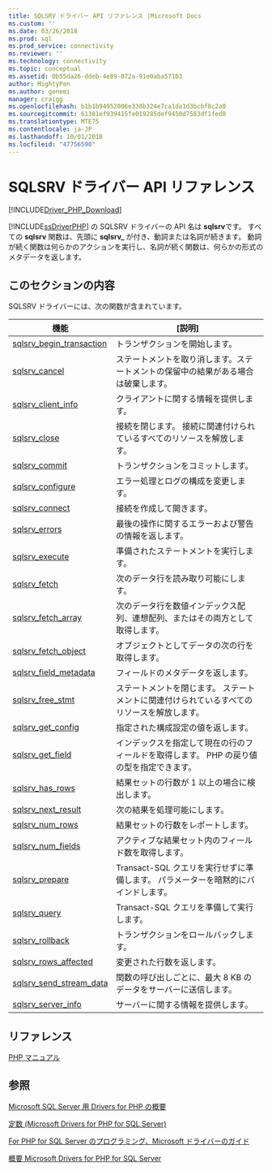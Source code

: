 ```yaml
---
title: SQLSRV ドライバー API リファレンス |Microsoft Docs
ms.custom: ''
ms.date: 03/26/2018
ms.prod: sql
ms.prod_service: connectivity
ms.reviewer: ''
ms.technology: connectivity
ms.topic: conceptual
ms.assetid: 0b55da26-ddeb-4e89-872a-91e0aba57103
author: MightyPen
ms.author: genemi
manager: craigg
ms.openlocfilehash: b1b1b94952006e338b324e7ca1da1d3bcbf8c2a0
ms.sourcegitcommit: 61381ef939415fe019285def9450d7583df1fed0
ms.translationtype: MTE75
ms.contentlocale: ja-JP
ms.lasthandoff: 10/01/2018
ms.locfileid: "47756590"
---
```

# <a name="sqlsrv-driver-api-reference"></a>SQLSRV ドライバー API リファレンス
[!INCLUDE[Driver_PHP_Download](../../includes/driver_php_download.md)]

[!INCLUDE[ssDriverPHP](../../includes/ssdriverphp_md.md)] の SQLSRV ドライバーの API 名は **sqlsrv**です。 すべての **sqlsrv** 関数は、先頭に **sqlsrv_** が付き、動詞または名詞が続きます。 動詞が続く関数は何らかのアクションを実行し、名詞が続く関数は、何らかの形式のメタデータを返します。  
  
## <a name="in-this-section"></a>このセクションの内容  
SQLSRV ドライバーには、次の関数が含まれています。  
  
|機能|[説明]|  
|------------|---------------|  
|[sqlsrv_begin_transaction](../../connect/php/sqlsrv-begin-transaction.md)|トランザクションを開始します。|  
|[sqlsrv_cancel](../../connect/php/sqlsrv-cancel.md)|ステートメントを取り消します。ステートメントの保留中の結果がある場合は破棄します。|  
|[sqlsrv_client_info](../../connect/php/sqlsrv-client-info.md)|クライアントに関する情報を提供します。|  
|[sqlsrv_close](../../connect/php/sqlsrv-close.md)|接続を閉じます。 接続に関連付けられているすべてのリソースを解放します。|  
|[sqlsrv_commit](../../connect/php/sqlsrv-commit.md)|トランザクションをコミットします。|  
|[sqlsrv_configure](../../connect/php/sqlsrv-configure.md)|エラー処理とログの構成を変更します。|  
|[sqlsrv_connect](../../connect/php/sqlsrv-connect.md)|接続を作成して開きます。|  
|[sqlsrv_errors](../../connect/php/sqlsrv-errors.md)|最後の操作に関するエラーおよび警告の情報を返します。|  
|[sqlsrv_execute](../../connect/php/sqlsrv-execute.md)|準備されたステートメントを実行します。|  
|[sqlsrv_fetch](../../connect/php/sqlsrv-fetch.md)|次のデータ行を読み取り可能にします。|  
|[sqlsrv_fetch_array](../../connect/php/sqlsrv-fetch-array.md)|次のデータ行を数値インデックス配列、連想配列、またはその両方として取得します。|  
|[sqlsrv_fetch_object](../../connect/php/sqlsrv-fetch-object.md)|オブジェクトとしてデータの次の行を取得します。|  
|[sqlsrv_field_metadata](../../connect/php/sqlsrv-field-metadata.md)|フィールドのメタデータを返します。|  
|[sqlsrv_free_stmt](../../connect/php/sqlsrv-free-stmt.md)|ステートメントを閉じます。 ステートメントに関連付けられているすべてのリソースを解放します。|  
|[sqlsrv_get_config](../../connect/php/sqlsrv-get-config.md)|指定された構成設定の値を返します。|  
|[sqlsrv_get_field](../../connect/php/sqlsrv-get-field.md)|インデックスを指定して現在の行のフィールドを取得します。 PHP の戻り値の型を指定できます。|  
|[sqlsrv_has_rows](../../connect/php/sqlsrv-has-rows.md)|結果セットの行数が 1 以上の場合に検出します。|  
|[sqlsrv_next_result](../../connect/php/sqlsrv-next-result.md)|次の結果を処理可能にします。|  
|[sqlsrv_num_rows](../../connect/php/sqlsrv-num-rows.md)|結果セットの行数をレポートします。|  
|[sqlsrv_num_fields](../../connect/php/sqlsrv-num-fields.md)|アクティブな結果セット内のフィールド数を取得します。|  
|[sqlsrv_prepare](../../connect/php/sqlsrv-prepare.md)|Transact-SQL クエリを実行せずに準備します。 パラメーターを暗黙的にバインドします。|  
|[sqlsrv_query](../../connect/php/sqlsrv-query.md)|Transact-SQL クエリを準備して実行します。|  
|[sqlsrv_rollback](../../connect/php/sqlsrv-rollback.md)|トランザクションをロールバックします。|  
|[sqlsrv_rows_affected](../../connect/php/sqlsrv-rows-affected.md)|変更された行数を返します。|  
|[sqlsrv_send_stream_data](../../connect/php/sqlsrv-send-stream-data.md)|関数の呼び出しごとに、最大 8 KB のデータをサーバーに送信します。|  
|[sqlsrv_server_info](../../connect/php/sqlsrv-server-info.md)|サーバーに関する情報を提供します。|  
  
## <a name="reference"></a>リファレンス  
[PHP マニュアル](http://php.net/manual)  
  
## <a name="see-also"></a>参照  
[Microsoft SQL Server 用 Drivers for PHP の概要](../../connect/php/overview-of-the-php-sql-driver.md)

[定数 &#40;Microsoft Drivers for PHP for SQL Server&#41;](../../connect/php/constants-microsoft-drivers-for-php-for-sql-server.md)

[For PHP for SQL Server のプログラミング、Microsoft ドライバーのガイド](../../connect/php/programming-guide-for-php-sql-driver.md)

[概要 Microsoft Drivers for PHP for SQL Server](../../connect/php/getting-started-with-the-php-sql-driver.md)
  
